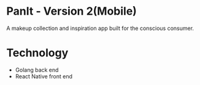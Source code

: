 # PanIt - Version 2(Mobile)
A makeup collection and inspiration app built for the conscious consumer.

# Technology
- Golang back end
- React Native front end

